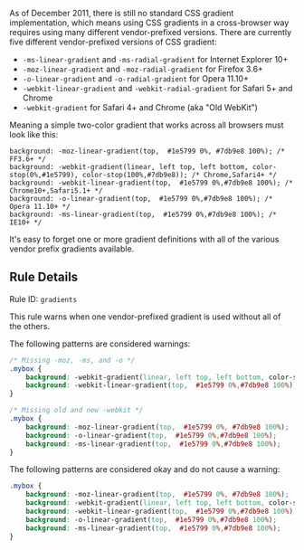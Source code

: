 As of December 2011, there is still no standard CSS gradient implementation, which means using CSS gradients in a cross-browser way requires using many different vendor-prefixed versions. There are currently five different vendor-prefixed versions of CSS gradient:

* `-ms-linear-gradient` and `-ms-radial-gradient` for Internet Explorer 10+
* `-moz-linear-gradient` and `-moz-radial-gradient` for Firefox 3.6+
* `-o-linear-gradient` and `-o-radial-gradient` for Opera 11.10+
* `-webkit-linear-gradient` and `-webkit-radial-gradient` for Safari 5+ and Chrome
* `-webkit-gradient` for Safari 4+ and Chrome (aka "Old WebKit")

Meaning a simple two-color gradient that works across all browsers must look like this:

```
background: -moz-linear-gradient(top,  #1e5799 0%, #7db9e8 100%); /* FF3.6+ */
background: -webkit-gradient(linear, left top, left bottom, color-stop(0%,#1e5799), color-stop(100%,#7db9e8)); /* Chrome,Safari4+ */
background: -webkit-linear-gradient(top,  #1e5799 0%,#7db9e8 100%); /* Chrome10+,Safari5.1+ */
background: -o-linear-gradient(top,  #1e5799 0%,#7db9e8 100%); /* Opera 11.10+ */
background: -ms-linear-gradient(top,  #1e5799 0%,#7db9e8 100%); /* IE10+ */
```

It's easy to forget one or more gradient definitions with all of the various vendor prefix gradients available.

## Rule Details
    
Rule ID: `gradients`

This rule warns when one vendor-prefixed gradient is used without all of the others. 

The following patterns are considered warnings:

```css
/* Missing -moz, -ms, and -o */
.mybox {
    background: -webkit-gradient(linear, left top, left bottom, color-stop(0%,#1e5799), color-stop(100%,#7db9e8));
    background: -webkit-linear-gradient(top,  #1e5799 0%,#7db9e8 100%);
}

/* Missing old and new -webkit */
.mybox {
    background: -moz-linear-gradient(top,  #1e5799 0%, #7db9e8 100%); 
    background: -o-linear-gradient(top,  #1e5799 0%,#7db9e8 100%);
    background: -ms-linear-gradient(top,  #1e5799 0%,#7db9e8 100%);
}
```

The following patterns are considered okay and do not cause a warning:

```css
.mybox {
    background: -moz-linear-gradient(top,  #1e5799 0%, #7db9e8 100%);
    background: -webkit-gradient(linear, left top, left bottom, color-stop(0%,#1e5799), color-stop(100%,#7db9e8));
    background: -webkit-linear-gradient(top,  #1e5799 0%,#7db9e8 100%);
    background: -o-linear-gradient(top,  #1e5799 0%,#7db9e8 100%);
    background: -ms-linear-gradient(top,  #1e5799 0%,#7db9e8 100%); 
}
```